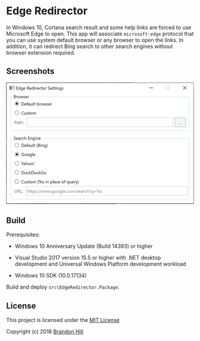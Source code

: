 # Edge Redirector

In Windows 10, Cortana search result and some help links are forced to use Microsoft Edge to open. This app will associate `microsoft-edge` protocol that you can use system default browser or any browser to open the links. In addition, it can redirect Bing search to other search engines without browser extension required.

## Screenshots

<img alt="Screenshot of settings" src="docs\images\screenshot-settings.png" width="513">

## Build

Prerequisites:

- Windows 10 Anniversary Update (Build 14393) or higher

- Visual Studio 2017 version 15.5 or higher with .NET desktop development and Universal Windows Platform development workload

- Windows 10 SDK (10.0.17134)

Build and deploy `src\EdgeRedirector.Package`.

## License

This project is licensed under the [MIT License](LICENSE)

Copyright (c) 2018 [Brandon Hill](https://branhill.com/)
